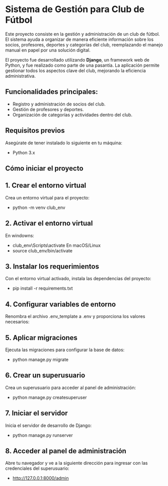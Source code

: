 
# Sistema de Gestión para Club de Fútbol

Este proyecto consiste en la gestión y administración de un club de fútbol. El sistema ayuda a organizar de manera eficiente información sobre los socios, profesores, deportes y categorías del club, reemplazando el manejo manual en papel por una solución digital.

El proyecto fue desarrollado utilizando **Django**, un framework web de Python, y fue realizado como parte de una pasantía. La aplicación permite gestionar todos los aspectos clave del club, mejorando la eficiencia administrativa.

## Funcionalidades principales:
- Registro y administración de socios del club.
- Gestión de profesores y deportes.
- Organización de categorías y actividades dentro del club.

## Requisitos previos
Asegúrate de tener instalado lo siguiente en tu máquina:
- Python 3.x

## Cómo iniciar el proyecto

## 1. Crear el entorno virtual
Crea un entorno virtual para el proyecto:
- python -m venv club_env

## 2. Activar el entorno virtual
En windowns:
- club_env\Scripts\activate
En macOS/Linux
- source club_env/bin/activate

## 3. Instalar los requerimientos
Con el entorno virtual activado, instala las dependencias del proyecto:
- pip install -r requirements.txt

## 4. Configurar variables de entorno
Renombra el archivo .env_template a .env y proporciona los valores necesarios:

## 5. Aplicar migraciones
Ejecuta las migraciones para configurar la base de datos:
- python manage.py migrate

## 6. Crear un superusuario
Crea un superusuario para acceder al panel de administración:
- python manage.py createsuperuser

## 7. Iniciar el servidor
Inicia el servidor de desarrollo de Django:
- python manage.py runserver

## 8. Acceder al panel de administración
Abre tu navegador y ve a la siguiente dirección para ingresar con las credenciales del superusuario:
- http://127.0.0.1:8000/admin

